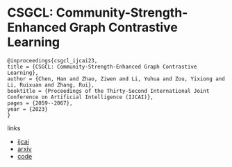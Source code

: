 # CSGCL: Community-Strength-Enhanced Graph Contrastive Learning

```
@inproceedings{csgcl_ijcai23,
title = {CSGCL: Community-Strength-Enhanced Graph Contrastive Learning},
author = {Chen, Han and Zhao, Ziwen and Li, Yuhua and Zou, Yixiong and Li, Ruixuan and Zhang, Rui},
booktitle = {Proceedings of the Thirty-Second International Joint Conference on Artificial Intelligence (IJCAI)},
pages = {2059--2067},
year = {2023}
}
```

links
- [ijcai](https://www.ijcai.org/proceedings/2023/229)
- [arxiv](https://github.com/HanChen-HUST/CSGCL)
- [code](https://github.com/HanChen-HUST/CSGCL)
